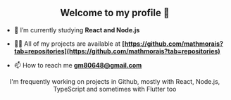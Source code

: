   <div align="center">  
    <h2>Welcome to my profile 👋</h2> 
  </div>
  


- 🌱 I’m currently studying **React and Node.js**

- 👨‍💻 All of my projects are available at **[https://github.com/mathmorais?tab=repositories](https://github.com/mathmorais?tab=repositories)**

- 📫 How to reach me **gm80648@gmail.com**

<div align="center">
  <p>I'm frequently working on projects in Github, mostly with React, Node.js, TypeScript and sometimes with Flutter too</p>
</div>
